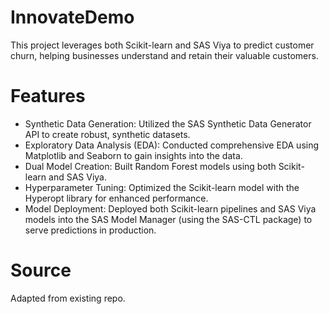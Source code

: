 # InnovateDemo
This project leverages both Scikit-learn and SAS Viya to predict customer churn, helping businesses understand and retain their valuable customers.

# Features
* Synthetic Data Generation: Utilized the SAS Synthetic Data Generator API to create robust, synthetic datasets.
* Exploratory Data Analysis (EDA): Conducted comprehensive EDA using Matplotlib and Seaborn to gain insights into the data.
* Dual Model Creation: Built Random Forest models using both Scikit-learn and SAS Viya.
* Hyperparameter Tuning: Optimized the Scikit-learn model with the Hyperopt library for enhanced performance.
* Model Deployment: Deployed both Scikit-learn pipelines and SAS Viya models into the SAS Model Manager (using the SAS-CTL package) to serve predictions in production.

# Source
Adapted from existing repo.
